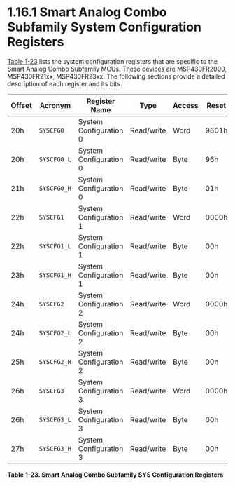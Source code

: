 # 1.16.1 Smart Analog Combo Subfamily System Configuration Registers

[Table 1-23](#table-1-23) lists the system configuration registers that are specific to the Smart Analog Combo
Subfamily MCUs. These devices are MSP430FR2000, MSP430FR21xx, MSP430FR23xx. The following sections provide a detailed
description of each register and its bits.

<a id="table-1-23"></a>

| Offset | Acronym     | Register Name          | Type       | Access | Reset | Section                                                                                           |
| ------ | ----------- | ---------------------- | ---------- | ------ | ----- | ------------------------------------------------------------------------------------------------- |
| 20h    | `SYSCFG0`   | System Configuration 0 | Read/write | Word   | 9601h | [Section 1.16.1.1](#11611-smart-analog-combo-subfamily-syscfg0-register-offset--00h-reset--9601h) |
| 20h    | `SYSCFG0_L` | System Configuration 0 | Read/write | Byte   | 96h   | [Section 1.16.1.1](#11611-smart-analog-combo-subfamily-syscfg0-register-offset--00h-reset--9601h) |
| 21h    | `SYSCFG0_H` | System Configuration 0 | Read/write | Byte   | 01h   | [Section 1.16.1.1](#11611-smart-analog-combo-subfamily-syscfg0-register-offset--00h-reset--9601h) |
| 22h    | `SYSCFG1`   | System Configuration 1 | Read/write | Word   | 0000h | [Section 1.16.1.2](#11612-smart-analog-combo-subfamily-syscfg1-register-offset--02h-reset--0000h) |
| 22h    | `SYSCFG1_L` | System Configuration 1 | Read/write | Byte   | 00h   | [Section 1.16.1.2](#11612-smart-analog-combo-subfamily-syscfg1-register-offset--02h-reset--0000h) |
| 23h    | `SYSCFG1_H` | System Configuration 1 | Read/write | Byte   | 00h   | [Section 1.16.1.2](#11612-smart-analog-combo-subfamily-syscfg1-register-offset--02h-reset--0000h) |
| 24h    | `SYSCFG2`   | System Configuration 2 | Read/write | Word   | 0000h | [Section 1.16.1.3](#11613-smart-analog-combo-subfamily-syscfg2-register-offset--04h-reset--0000h) |
| 24h    | `SYSCFG2_L` | System Configuration 2 | Read/write | Byte   | 00h   | [Section 1.16.1.3](#11613-smart-analog-combo-subfamily-syscfg2-register-offset--04h-reset--0000h) |
| 25h    | `SYSCFG2_H` | System Configuration 2 | Read/write | Byte   | 00h   | [Section 1.16.1.3](#11613-smart-analog-combo-subfamily-syscfg2-register-offset--04h-reset--0000h) |
| 26h    | `SYSCFG3`   | System Configuration 3 | Read/write | Word   | 0000h | [Section 1.16.1.4](#11614-smart-analog-combo-subfamily-syscfg3-register-offset--06h-reset--0000h) |
| 26h    | `SYSCFG3_L` | System Configuration 3 | Read/write | Byte   | 00h   | [Section 1.16.1.4](#11614-smart-analog-combo-subfamily-syscfg3-register-offset--06h-reset--0000h) |
| 27h    | `SYSCFG3_H` | System Configuration 3 | Read/write | Byte   | 00h   | [Section 1.16.1.4](#11614-smart-analog-combo-subfamily-syscfg3-register-offset--06h-reset--0000h) |

**Table 1-23. Smart Analog Combo Subfamily SYS Configuration Registers**

